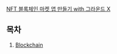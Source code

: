 [NFT 블록체인 마켓 앱 만들기 with 그라운드 X](https://projectlion.io/courses/technology/groundx_2_vod)

## 목차

1. [Blockchain](./section_1.md)
